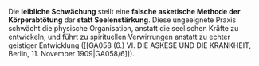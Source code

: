 
Die **leibliche Schwächung** stellt eine **falsche asketische Methode der Körperabtötung** dar **statt Seelenstärkung**. Diese ungeeignete Praxis schwächt die physische Organisation, anstatt die seelischen Kräfte zu entwickeln, und führt zu spirituellen Verwirrungen anstatt zu echter geistiger Entwicklung ([[GA058 (6.) VI. DIE ASKESE UND DIE KRANKHEIT, Berlin, 11. November 1909|GA058/6]]).
